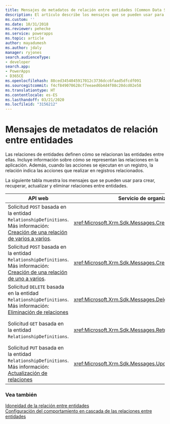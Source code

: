 ```yaml
---
title: Mensajes de metadatos de relación entre entidades (Common Data Service) | Microsoft Docs
description: El artículo describe los mensajes que se pueden usar para crear, recuperar, actualizar y eliminar relaciones entre entidades con la API web y el servicio de la organización.
ms.custom: ''
ms.date: 10/31/2018
ms.reviewer: pehecke
ms.service: powerapps
ms.topic: article
author: mayadumesh
ms.author: jdaly
manager: ryjones
search.audienceType:
- developer
search.app:
- PowerApps
- D365CE
ms.openlocfilehash: 88ced3454045917012c3736dcc6faad5dfcdf091
ms.sourcegitcommit: f4cf849070628cf7eeaed6b4d4f08c20dcd02e58
ms.translationtype: HT
ms.contentlocale: es-ES
ms.lasthandoff: 03/21/2020
ms.locfileid: "3156212"
---
```

# <a name="entity-relationship-metadata-messages"></a>Mensajes de metadatos de relación entre entidades

Las relaciones de entidades definen cómo se relacionan las entidades entre ellas. Incluye información sobre cómo se representan las relaciones en la aplicación. Además, cuando las acciones se ejecutan en un registro, la relación indica las acciones que realizar en registros relacionados.  
  
La siguiente tabla muestra los mensajes que se pueden usar para crear, recuperar, actualizar y eliminar relaciones entre entidades.  
  
|API web|Servicio de organización|Descripción|  
|-------------|-------------|-----------------|  
|Solicitud `POST` basada en la entidad `RelationshipDefinitions`. <br/>Más información: [Creación de una relación de varios a varios](webapi/create-update-entity-relationships-using-web-api.md#create-a-many-to-many-relationship). |<xref:Microsoft.Xrm.Sdk.Messages.CreateManyToManyRequest>|Crea una relación varios a varios entre dos entidades.|  
|Solicitud `POST` basada en la entidad `RelationshipDefinitions`. <br/>Más información: [Creación de una relación de uno a varios](webapi/create-update-entity-relationships-using-web-api.md#create-a-one-to-many-relationship).|<xref:Microsoft.Xrm.Sdk.Messages.CreateOneToManyRequest>|Crea una relación uno a varios entre dos entidades.|  
|Solicitud `DELETE` basada en la entidad `RelationshipDefinitions`.<br/>Más información: [Eliminación de relaciones](webapi/create-update-entity-relationships-using-web-api.md#delete-relationships)|<xref:Microsoft.Xrm.Sdk.Messages.DeleteRelationshipRequest>|Elimina una relación entre entidades.|  
|Solicitud `GET` basada en la entidad `RelationshipDefinitions`.|<xref:Microsoft.Xrm.Sdk.Messages.RetrieveRelationshipRequest>|Recupera una relación entre entidades.|  
|Solicitud `PUT` basada en la entidad `RelationshipDefinitions`.<br/>Más información: [Actualización de relaciones](webapi/create-update-entity-relationships-using-web-api.md#update-relationships)|<xref:Microsoft.Xrm.Sdk.Messages.UpdateRelationshipRequest>|Actualiza una relación entre entidades.|  
  
### <a name="see-also"></a>Vea también  

 [Idoneidad de la relación entre entidades](entity-relationship-eligibility.md)   
 [Configuración del comportamiento en cascada de las relaciones entre entidades](configure-entity-relationship-cascading-behavior.md)